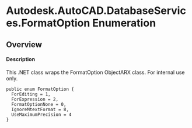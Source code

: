 # Autodesk.AutoCAD.DatabaseServices.FormatOption Enumeration

## Overview

#### Description
This .NET class wraps the FormatOption ObjectARX class. 
For internal use only.
```text
public enum FormatOption {
  ForEditing = 1,
  ForExpression = 2,
  FormatOptionNone = 0,
  IgnoreMtextFormat = 8,
  UseMaximumPrecision = 4
}
```